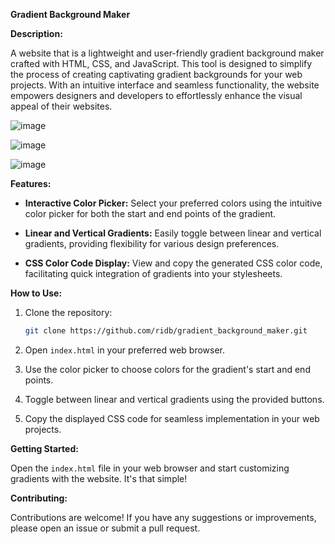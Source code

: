  **Gradient Background Maker**


**Description:**

A website that is a lightweight and user-friendly gradient background maker crafted with HTML, CSS, and JavaScript. This tool is designed to simplify the process of creating captivating gradient backgrounds for your web projects. With an intuitive interface and seamless functionality, the website empowers designers and developers to effortlessly enhance the visual appeal of their websites.

![image](https://github.com/ridsb/gradient_background_maker/assets/108459805/ea4c75c6-69d7-44ef-b7c3-2ff8a8e4914c)

![image](https://github.com/ridsb/gradient_background_maker/assets/108459805/f21d7190-984f-438f-993c-2c828f81abdc)

![image](https://github.com/ridsb/gradient_background_maker/assets/108459805/777bc490-2ba8-4190-ad13-4224caaedf1c)


**Features:**

- **Interactive Color Picker:** Select your preferred colors using the intuitive color picker for both the start and end points of the gradient.

- **Linear and Vertical Gradients:** Easily toggle between linear and vertical gradients, providing flexibility for various design preferences.

- **CSS Color Code Display:** View and copy the generated CSS color code, facilitating quick integration of gradients into your stylesheets.

**How to Use:**

1. Clone the repository:

    ```bash
    git clone https://github.com/ridb/gradient_background_maker.git
    ```

2. Open `index.html` in your preferred web browser.

3. Use the color picker to choose colors for the gradient's start and end points.

4. Toggle between linear and vertical gradients using the provided buttons.

5. Copy the displayed CSS code for seamless implementation in your web projects.

**Getting Started:**

Open the `index.html` file in your web browser and start customizing gradients with the website. It's that simple!

**Contributing:**

Contributions are welcome! If you have any suggestions or improvements, please open an issue or submit a pull request.
